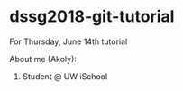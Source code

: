 # dssg2018-git-tutorial
For Thursday, June 14th tutorial

About me (Akoly):
  1. Student @ UW iSchool
